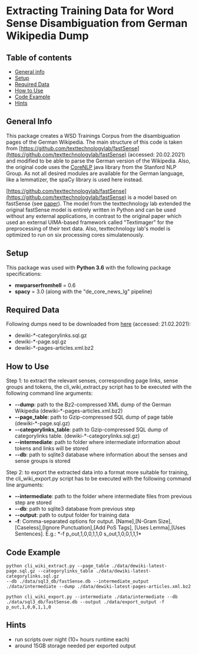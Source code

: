 # Extracting Training Data for Word Sense Disambiguation from German Wikipedia Dump

## Table of contents
* [General info](#general-info)
* [Setup](#setup)
* [Required Data](#required-data)
* [How to Use](#how-to-use)
* [Code Example](#code-example)
* [Hints](#hints)

## General Info
This package creates a WSD Trainings Corpus from the disambiguation pages of the German Wikipedia. The main structure of this code is taken from [https://github.com/texttechnologylab/fastSense](https://github.com/texttechnologylab/fastSense) (accessed: 20.02.2021) and modified to be able to parse
the German version of the Wikipedia. Also, the original code uses the [CoreNLP](https://stanfordnlp.github.io/CoreNLP/) java library from the Stanford NLP Group. As
not all desired modules are available for the German language, like a lemmatizer, the spaCy library is used here instead. 

[https://github.com/texttechnologylab/fastSense](https://github.com/texttechnologylab/fastSense) is a model based on fastSense (see [paper](https://www.aclweb.org/anthology/L18-1168/)).
The model from the texttechnology lab extended the original fastSense model is entirely written in Python and can be used without any external applications, in contrast to the original
paper which used an external UIMA-based framework called "Textimager" for the preprocessing of their text data. Also, texttechnology lab's model is optimized to run on six processing cores simulatenously.

## Setup
This package was used with **Python 3.6** with the following package specifications:
* **mwparserfromhell** = 0.6
* **spacy** = 3.0 (along with the "de_core_news_lg" pipeline)

## Required Data
Following dumps need to be downloaded from [here](https://dumps.wikimedia.org/dewiki/) (accessed: 21.02.2021):

* dewiki-*-categorylinks.sql.gz
* dewiki-*-page.sql.gz
* dewiki-*-pages-articles.xml.bz2

## How to Use
Step 1: 
to extract the relevant senses, corresponding page links, sense groups and tokens, the cli_wiki_extract.py script has to be executed with the following command line arguments:

* **--dump**: path to the Bz2-compressed XML dump of the German Wikipedia (dewiki-*-pages-articles.xml.bz2)
* **--page_table**: path to Gzip-compressed SQL dump of page table (dewiki-*-page.sql.gz)
* **--categorylinks_table**: path to Gzip-compressed SQL dump of categorylinks table. (dewiki-*-categorylinks.sql.gz)
* **--intermediate**: path to folder where intermediate information about tokens and links will be stored
* **--db**:  path to sqlite3 database where information about the senses and sense groups is stored

Step 2:
to export the extracted data into a format more suitable for training, the cli_wiki_export.py script has to be executed with the following command line arguments:

* **--intermediate**: path to the folder where intermediate files from previous step are stored
* **--db**: path to sqlite3 database from previous step
* **--output**: path to output folder for training data
* **-f**: Comma-separated options for output. [Name],[N-Gram Size],[Caseless],[Ignore Punctuation],[Add PoS Tags], [Uses Lemma],[Uses Sentences]. E.g.: *-f p_out,1,0,0,1,1,0 s_out,1,0,0,1,1,1\*

## Code Example
```
python cli_wiki_extract.py --page_table ./data/dewiki-latest-page.sql.gz --categorylinks_table ./data/dewiki-latest-categorylinks.sql.gz 
--db ./data/sql3_db/fastSense.db --intermediate_output ./data/intermediate --dump ./data/dewiki-latest-pages-articles.xml.bz2
```
```
python cli_wiki_export.py --intermediate ./data/intermediate --db ./data/sql3_db/fastSense.db --output ./data/export_output -f p_out,1,0,0,1,1,0 
```

## Hints
* run scripts over night (10+ hours runtime each)
* around 15GB storage needed per exported output
